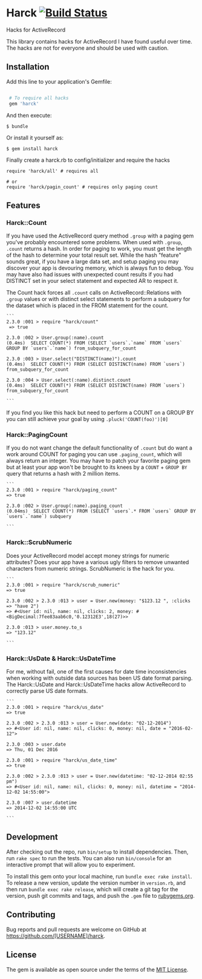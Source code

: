 # Harck [![Build Status](https://travis-ci.org/JoshMcKin/harck.svg?branch=master)](https://travis-ci.org/JoshMcKin/harck)

Hacks for ActiveRecord

This library contains hacks for ActiveRecord I have found useful over time. The hacks are not for everyone and should be used with caution.

## Installation

Add this line to your application's Gemfile:

```ruby

 # To require all hacks
 gem 'harck'

```

And then execute:

    $ bundle

Or install it yourself as:

    $ gem install harck

Finally create a harck.rb to config/initializer and require the hacks

```
require 'harck/all' # requires all

# or
require 'harck/pagin_count' # requires only paging count

```

## Features

### Harck::Count

If you have used the ActiveRecord query method `.group` with a paging gem you've probably encountered some problems. When used with `.group`, `.count` returns a hash. In order for paging to work, you must get the length of the hash to determine your total result set. While the hash "feature" sounds great, if you have a large data set, and setup paging you may discover your app is devouring memory, which is always fun to debug. You may have also had issues with unexpected count results if you had DISTINCT set in your select statement and expected AR to respect it.

The Count hack forces all `.count` calls on ActiveRecord::Relations with `.group` values or with distinct select statements to perform a subquery for the dataset which is placed in the FROM statement for the count.

	```
	2.3.0 :001 > require "harck/count"
	 => true
	
	2.3.0 :002 > User.group(:name).count
    (0.4ms)  SELECT COUNT(*) FROM (SELECT `users`.`name` FROM `users` GROUP BY `users`.`name`) from_subquery_for_count

	2.3.0 :003 > User.select("DISTINCT(name)").count
	(0.4ms)  SELECT COUNT(*) FROM (SELECT DISTINCT(name) FROM `users`) from_subquery_for_count

	2.3.0 :004 > User.select(:name).distinct.count
	(0.4ms)  SELECT COUNT(*) FROM (SELECT DISTINCT(name) FROM `users`) from_subquery_for_count

	```

If you find you like this hack but need to perform a COUNT on a GROUP BY you can still achieve your goal by using `.pluck('COUNT(foo)')[0]`

### Harck::PagingCount

If you do not want change the default functionality of `.count` but do want a work around COUNT for paging you can use `.paging_count`, which will always return an integer. You may have to patch your favorite paging gem but at least your app won't be brought to its knees by a `COUNT` + `GROUP BY` query that returns a hash with 2 million items.

	```
	2.3.0 :001 > require "harck/paging_count"
	=> true

	2.3.0 :002 > User.group(:name).paging_count
	(0.04ms)  SELECT COUNT(*) FROM (SELECT `users`.* FROM `users` GROUP BY `users`.`name`) subquery

	```

### Harck::ScrubNumeric

Does your ActiveRecord model accept money strings for numeric attributes? Does your app have a various ugly filters to remove unwanted characters from numeric strings. ScrubNumeric is the hack for you.

	```
	2.3.0 :001 > require "harck/scrub_numeric"
	=> true

	2.3.0 :002 > 2.3.0 :013 > user = User.new(money: "$123.12 ", :clicks => "have 2")
    => #<User id: nil, name: nil, clicks: 2, money: #<BigDecimal:7fee83aab6c0,'0.12312E3',18(27)>> 

    2.3.0 :013 > user.money.to_s
 	=> "123.12" 

	```

### Harck::UsDate & Harck::UsDateTime

For me, without fail, one of the first causes for date time inconsistencies when working with outside data sources has been US date format parsing. The Harck::UsDate and Harck::UsDateTime hacks allow ActiveRecord to correctly parse US date formats.

	```
	2.3.0 :001 > require "harck/us_date"
	=> true

	2.3.0 :002 > 2.3.0 :013 > user = User.new(date: "02-12-2014")
    => #<User id: nil, name: nil, clicks: 0, money: nil, date = "2016-02-12"> 

    2.3.0 :003 > user.date
 	=> Thu, 01 Dec 2016 

 	2.3.0 :001 > require "harck/us_date_time"
	=> true

	2.3.0 :002 > 2.3.0 :013 > user = User.new(datetime: "02-12-2014 02:55 pm")
    => #<User id: nil, name: nil, clicks: 0, money: nil, datetime = "2014-12-02 14:55:00"> 

    2.3.0 :007 > user.datetime
 	=> 2014-12-02 14:55:00 UTC

	```

## Development

After checking out the repo, run `bin/setup` to install dependencies. Then, run `rake spec` to run the tests. You can also run `bin/console` for an interactive prompt that will allow you to experiment.

To install this gem onto your local machine, run `bundle exec rake install`. To release a new version, update the version number in `version.rb`, and then run `bundle exec rake release`, which will create a git tag for the version, push git commits and tags, and push the `.gem` file to [rubygems.org](https://rubygems.org).

## Contributing

Bug reports and pull requests are welcome on GitHub at https://github.com/[USERNAME]/harck.


## License

The gem is available as open source under the terms of the [MIT License](http://opensource.org/licenses/MIT).

